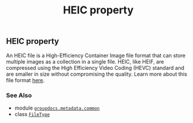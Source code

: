 ﻿---
title: HEIC property
second_title: GroupDocs.Metadata for Python via .NET API References
description: 
type: docs
url: /python-net/groupdocs.metadata.common/filetype/heic/
is_root: false
weight: 370
---

## HEIC property


An HEIC file is a High-Efficiency Container Image file format that can store multiple images as a collection in a single file.
HEIC, like HEIF, are compressed using the High Efficiency Video Coding (HEVC) standard and are smaller in size without compromising the quality.
Learn more about this file format
[here](https://docs.fileformat.com/image/heic/).

### See Also
* module [`groupdocs.metadata.common`](../../)
* class [`FileType`](/metadata/python-net/groupdocs.metadata.common/filetype)
